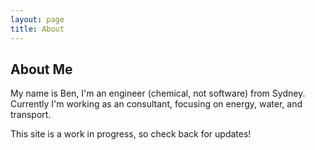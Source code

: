 ```yaml
---
layout: page
title: About
---
```


## About Me
My name is Ben, I'm an engineer (chemical, not software) from Sydney.
Currently I'm working as an consultant, focusing on energy, water, and transport.

This site is a work in progress, so check back for updates!
